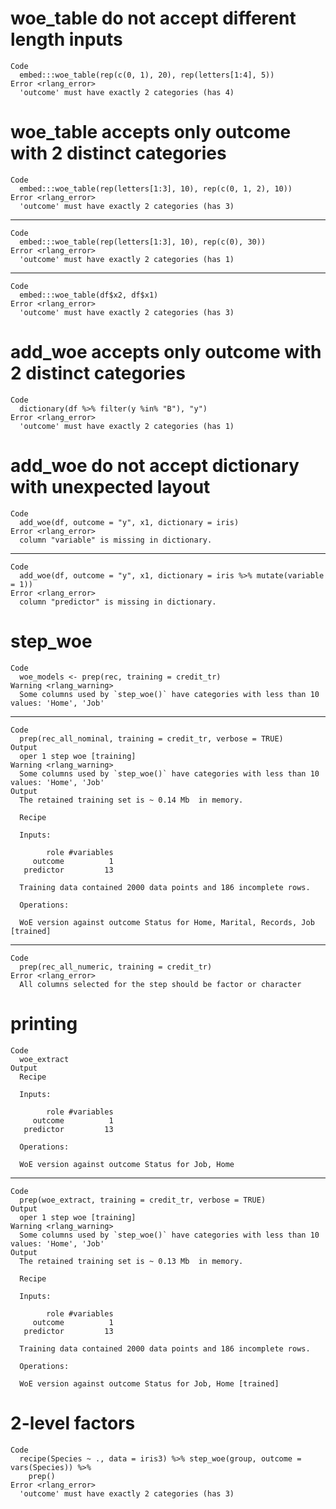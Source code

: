 # woe_table do not accept different length inputs

    Code
      embed:::woe_table(rep(c(0, 1), 20), rep(letters[1:4], 5))
    Error <rlang_error>
      'outcome' must have exactly 2 categories (has 4)

# woe_table accepts only outcome with 2 distinct categories

    Code
      embed:::woe_table(rep(letters[1:3], 10), rep(c(0, 1, 2), 10))
    Error <rlang_error>
      'outcome' must have exactly 2 categories (has 3)

---

    Code
      embed:::woe_table(rep(letters[1:3], 10), rep(c(0), 30))
    Error <rlang_error>
      'outcome' must have exactly 2 categories (has 1)

---

    Code
      embed:::woe_table(df$x2, df$x1)
    Error <rlang_error>
      'outcome' must have exactly 2 categories (has 3)

# add_woe accepts only outcome with 2 distinct categories

    Code
      dictionary(df %>% filter(y %in% "B"), "y")
    Error <rlang_error>
      'outcome' must have exactly 2 categories (has 1)

# add_woe do not accept dictionary with unexpected layout

    Code
      add_woe(df, outcome = "y", x1, dictionary = iris)
    Error <rlang_error>
      column "variable" is missing in dictionary.

---

    Code
      add_woe(df, outcome = "y", x1, dictionary = iris %>% mutate(variable = 1))
    Error <rlang_error>
      column "predictor" is missing in dictionary.

# step_woe

    Code
      woe_models <- prep(rec, training = credit_tr)
    Warning <rlang_warning>
      Some columns used by `step_woe()` have categories with less than 10 values: 'Home', 'Job'

---

    Code
      prep(rec_all_nominal, training = credit_tr, verbose = TRUE)
    Output
      oper 1 step woe [training] 
    Warning <rlang_warning>
      Some columns used by `step_woe()` have categories with less than 10 values: 'Home', 'Job'
    Output
      The retained training set is ~ 0.14 Mb  in memory.
      
      Recipe
      
      Inputs:
      
            role #variables
         outcome          1
       predictor         13
      
      Training data contained 2000 data points and 186 incomplete rows. 
      
      Operations:
      
      WoE version against outcome Status for Home, Marital, Records, Job [trained]

---

    Code
      prep(rec_all_numeric, training = credit_tr)
    Error <rlang_error>
      All columns selected for the step should be factor or character

# printing

    Code
      woe_extract
    Output
      Recipe
      
      Inputs:
      
            role #variables
         outcome          1
       predictor         13
      
      Operations:
      
      WoE version against outcome Status for Job, Home

---

    Code
      prep(woe_extract, training = credit_tr, verbose = TRUE)
    Output
      oper 1 step woe [training] 
    Warning <rlang_warning>
      Some columns used by `step_woe()` have categories with less than 10 values: 'Home', 'Job'
    Output
      The retained training set is ~ 0.13 Mb  in memory.
      
      Recipe
      
      Inputs:
      
            role #variables
         outcome          1
       predictor         13
      
      Training data contained 2000 data points and 186 incomplete rows. 
      
      Operations:
      
      WoE version against outcome Status for Job, Home [trained]

# 2-level factors

    Code
      recipe(Species ~ ., data = iris3) %>% step_woe(group, outcome = vars(Species)) %>%
        prep()
    Error <rlang_error>
      'outcome' must have exactly 2 categories (has 3)

